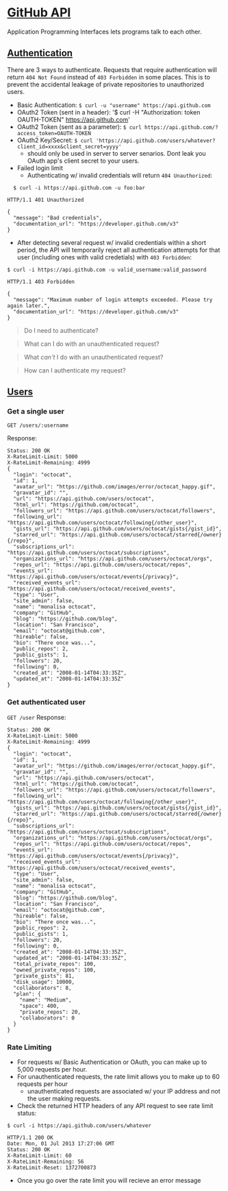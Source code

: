# [GitHub API](https://developer.github.com/v3/)
Application Programming Interfaces lets programs talk to each other.

## [Authentication](https://developer.github.com/v3/#authentication)
There are 3 ways to authenticate. Requests that require authentication will return `404 Not Found` instead of `403 Forbidden` in some places. This is to prevent the accidental leakage of private repositories to unauthorized users.
* Basic Authentication: `$ curl -u "username" https://api.github.com`
* OAuth2 Token (sent in a header): '$ curl -H "Authorization: token OAUTH-TOKEN" https://api.github.com'
* OAuth2 Token (sent as a parameter): `$ curl https://api.github.com/?access_token=OAUTH-TOKEN`
* OAuth2 Key/Secret: `$ curl 'https://api.github.com/users/whatever?client_id=xxxx&client_secret=yyyy'`
  - should only be used in server to server senarios. Dont leak you OAuth app's client secret to your users.
* Failed login limit
  - Authenticating w/ invalid credentials will return `404 Unauthorized`:
```
  $ curl -i https://api.github.com -u foo:bar

HTTP/1.1 401 Unauthorized

{
  "message": "Bad credentials",
  "documentation_url": "https://developer.github.com/v3"
}
```
  - After detecting several request w/ invalid credentials within a short period, the API will temporarily reject all authentication attempts for that user (including ones with valid credetials) with `403 Forbidden`:
```
$ curl -i https://api.github.com -u valid_username:valid_password

HTTP/1.1 403 Forbidden

{
  "message": "Maximum number of login attempts exceeded. Please try again later.",
  "documentation_url": "https://developer.github.com/v3"
}
```

> Do I need to authenticate?

> What can I do with an unauthenticated request?

> What _can't_ I do with an unauthenticated request?

> How can I authenticate my request?


## [Users](https://developer.github.com/v3/users/)

### Get a single user
```
GET /users/:username
```
Response:
```
Status: 200 OK
X-RateLimit-Limit: 5000
X-RateLimit-Remaining: 4999
{
  "login": "octocat",
  "id": 1,
  "avatar_url": "https://github.com/images/error/octocat_happy.gif",
  "gravatar_id": "",
  "url": "https://api.github.com/users/octocat",
  "html_url": "https://github.com/octocat",
  "followers_url": "https://api.github.com/users/octocat/followers",
  "following_url": "https://api.github.com/users/octocat/following{/other_user}",
  "gists_url": "https://api.github.com/users/octocat/gists{/gist_id}",
  "starred_url": "https://api.github.com/users/octocat/starred{/owner}{/repo}",
  "subscriptions_url": "https://api.github.com/users/octocat/subscriptions",
  "organizations_url": "https://api.github.com/users/octocat/orgs",
  "repos_url": "https://api.github.com/users/octocat/repos",
  "events_url": "https://api.github.com/users/octocat/events{/privacy}",
  "received_events_url": "https://api.github.com/users/octocat/received_events",
  "type": "User",
  "site_admin": false,
  "name": "monalisa octocat",
  "company": "GitHub",
  "blog": "https://github.com/blog",
  "location": "San Francisco",
  "email": "octocat@github.com",
  "hireable": false,
  "bio": "There once was...",
  "public_repos": 2,
  "public_gists": 1,
  "followers": 20,
  "following": 0,
  "created_at": "2008-01-14T04:33:35Z",
  "updated_at": "2008-01-14T04:33:35Z"
}
```
### Get authenticated user
`GET /user`
Response:
```
Status: 200 OK
X-RateLimit-Limit: 5000
X-RateLimit-Remaining: 4999
{
  "login": "octocat",
  "id": 1,
  "avatar_url": "https://github.com/images/error/octocat_happy.gif",
  "gravatar_id": "",
  "url": "https://api.github.com/users/octocat",
  "html_url": "https://github.com/octocat",
  "followers_url": "https://api.github.com/users/octocat/followers",
  "following_url": "https://api.github.com/users/octocat/following{/other_user}",
  "gists_url": "https://api.github.com/users/octocat/gists{/gist_id}",
  "starred_url": "https://api.github.com/users/octocat/starred{/owner}{/repo}",
  "subscriptions_url": "https://api.github.com/users/octocat/subscriptions",
  "organizations_url": "https://api.github.com/users/octocat/orgs",
  "repos_url": "https://api.github.com/users/octocat/repos",
  "events_url": "https://api.github.com/users/octocat/events{/privacy}",
  "received_events_url": "https://api.github.com/users/octocat/received_events",
  "type": "User",
  "site_admin": false,
  "name": "monalisa octocat",
  "company": "GitHub",
  "blog": "https://github.com/blog",
  "location": "San Francisco",
  "email": "octocat@github.com",
  "hireable": false,
  "bio": "There once was...",
  "public_repos": 2,
  "public_gists": 1,
  "followers": 20,
  "following": 0,
  "created_at": "2008-01-14T04:33:35Z",
  "updated_at": "2008-01-14T04:33:35Z",
  "total_private_repos": 100,
  "owned_private_repos": 100,
  "private_gists": 81,
  "disk_usage": 10000,
  "collaborators": 8,
  "plan": {
    "name": "Medium",
    "space": 400,
    "private_repos": 20,
    "collaborators": 0
  }
}
```
### Rate Limiting
* For requests w/ Basic Authentication or OAuth, you can make up to 5,000 requests per hour.
* For unauthenticated requests, the rate limit allows you to make up to 60 requests per hour
  - unauthenticated requests are associated w/ your IP address and not the user making requests.
* Check the returned HTTP headers of any API request to see rate limit status:
```
$ curl -i https://api.github.com/users/whatever

HTTP/1.1 200 OK
Date: Mon, 01 Jul 2013 17:27:06 GMT
Status: 200 OK
X-RateLimit-Limit: 60
X-RateLimit-Remaining: 56
X-RateLimit-Reset: 1372700873
```
* Once you go over the rate limit you will recieve an error message
